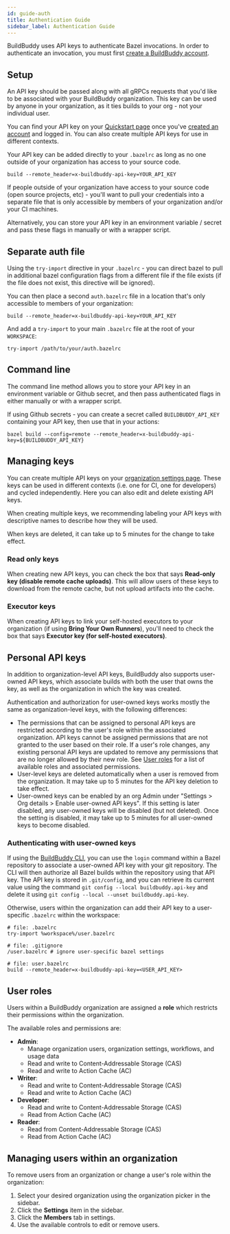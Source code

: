 ```yaml
---
id: guide-auth
title: Authentication Guide
sidebar_label: Authentication Guide
---
```


BuildBuddy uses API keys to authenticate Bazel invocations. In order to authenticate an invocation, you must first [create a BuildBuddy account](https://app.buildbuddy.io/).

## Setup

An API key should be passed along with all gRPCs requests that you'd like to be associated with your BuildBuddy organization. This key can be used by anyone in your organization, as it ties builds to your org - not your individual user.

You can find your API key on your [Quickstart page](https://app.buildbuddy.io/docs/setup/) once you've [created an account](https://app.buildbuddy.io/) and logged in. You can also create multiple API keys for use in different contexts.

Your API key can be added directly to your `.bazelrc` as long as no one outside of your organization has access to your source code.

```
build --remote_header=x-buildbuddy-api-key=YOUR_API_KEY
```

If people outside of your organization have access to your source code (open source projects, etc) - you'll want to pull your credentials into a separate file that is only accessible by members of your organization and/or your CI machines.

Alternatively, you can store your API key in an environment variable / secret and pass these flags in manually or with a wrapper script.

## Separate auth file

Using the `try-import` directive in your `.bazelrc` - you can direct bazel to pull in additional bazel configuration flags from a different file if the file exists (if the file does not exist, this directive will be ignored).

You can then place a second `auth.bazelrc` file in a location that's only accessible to members of your organization:

```
build --remote_header=x-buildbuddy-api-key=YOUR_API_KEY
```

And add a `try-import` to your main `.bazelrc` file at the root of your `WORKSPACE`:

```
try-import /path/to/your/auth.bazelrc
```

## Command line

The command line method allows you to store your API key in an environment variable or Github secret, and then pass authenticated flags in either manually or with a wrapper script.

If using Github secrets - you can create a secret called `BUILDBUDDY_API_KEY` containing your API key, then use that in your actions:

```
bazel build --config=remote --remote_header=x-buildbuddy-api-key=${BUILDBUDDY_API_KEY}
```

## Managing keys

You can create multiple API keys on your [organization settings page](https://app.buildbuddy.dev/settings/org/api-keys). These keys can be used in different contexts (i.e. one for CI, one for developers) and cycled independently. Here you can also edit and delete existing API keys.

When creating multiple keys, we recommending labeling your API keys with descriptive names to describe how they will be used.

When keys are deleted, it can take up to 5 minutes for the change to take
effect.

### Read only keys

When creating new API keys, you can check the box that says **Read-only key (disable remote cache uploads)**. This will allow users of these keys to download from the remote cache, but not upload artifacts into the cache.

### Executor keys

When creating API keys to link your self-hosted executors to your organization (if using **Bring Your Own Runners**), you'll need to check the box that says **Executor key (for self-hosted executors)**.

## Personal API keys

In addition to organization-level API keys, BuildBuddy also supports
user-owned API keys, which associate builds with both the user that owns
the key, as well as the organization in which the key was created.

Authentication and authorization for user-owned keys works mostly the same
as organization-level keys, with the following differences:

- The permissions that can be assigned to personal API keys are restricted
  according to the user's role within the associated organization. API
  keys cannot be assigned permissions that are not granted to the user
  based on their role. If a user's role changes, any existing personal API
  keys are updated to remove any permissions that are no longer allowed by
  their new role. See [User roles](#user-roles) for a list of available
  roles and associated permissions.
- User-level keys are deleted automatically when a user is removed from
  the organization. It may take up to 5 minutes for the API key deletion
  to take effect.
- User-owned keys can be enabled by an org Admin under "Settings > Org
  details > Enable user-owned API keys". If this setting is later
  disabled, any user-owned keys will be disabled (but not deleted). Once
  the setting is disabled, it may take up to 5 minutes for all user-owned
  keys to become disabled.

### Authenticating with user-owned keys

If using the [BuildBuddy CLI](/docs/cli), you can use the `login` command
within a Bazel repository to associate a user-owned API key with your git
repository. The CLI will then authorize all Bazel builds within the
repository using that API key. The API key is stored in `.git/config`, and
you can retrieve its current value using the command `git config --local buildbuddy.api-key`
and delete it using `git config --local --unset buildbuddy.api-key`.

Otherwise, users within the organization can add their API key to a
user-specific `.bazelrc` within the workspace:

```
# file: .bazelrc
try-import %workspace%/user.bazelrc
```

```
# file: .gitignore
/user.bazelrc # ignore user-specific bazel settings
```

```
# file: user.bazelrc
build --remote_header=x-buildbuddy-api-key=<USER_API_KEY>
```

## User roles

Users within a BuildBuddy organization are assigned a **role** which
restricts their permissions within the organization.

The available roles and permissions are:

- **Admin**:
  - Manage organization users, organization settings, workflows, and usage data
  - Read and write to Content-Addressable Storage (CAS)
  - Read and write to Action Cache (AC)
- **Writer**:
  - Read and write to Content-Addressable Storage (CAS)
  - Read and write to Action Cache (AC)
- **Developer**:
  - Read and write to Content-Addressable Storage (CAS)
  - Read from Action Cache (AC)
- **Reader**:
  - Read from Content-Addressable Storage (CAS)
  - Read from Action Cache (AC)

## Managing users within an organization

To remove users from an organization or change a user's role within the
organization:

1. Select your desired organization using the organization picker in the
   sidebar.
1. Click the **Settings** item in the sidebar.
1. Click the **Members** tab in settings.
1. Use the available controls to edit or remove users.
